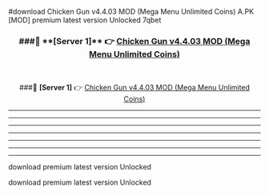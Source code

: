 #download Chicken Gun v4.4.03 MOD (Mega Menu Unlimited Coins)  A.PK [MOD] premium latest version Unlocked 7qbet 



<div align="center">
<h3>###🔹 **[Server 1]** 👉 <a href="https://download1apk.web.app/">Chicken Gun v4.4.03 MOD (Mega Menu Unlimited Coins) </a></h3><br>


###🔹 **[Server 1]** 👉 <a href="https://download1apk.web.app/">Chicken Gun v4.4.03 MOD (Mega Menu Unlimited Coins) </a></h3>
</div>



----------------------------------------------------------

----------------------------------------------------------

----------------------------------------------------------

----------------------------------------------------------

----------------------------------------------------------

----------------------------------------------------------

----------------------------------------------------------

download premium latest version Unlocked

download premium latest version Unlocked
